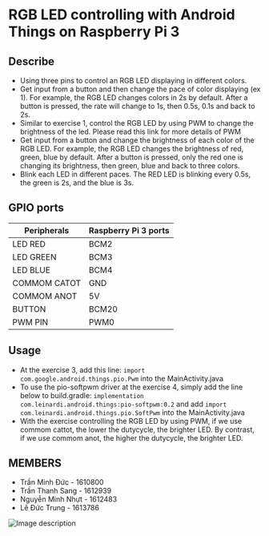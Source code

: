 # RGB LED controlling with Android Things on Raspberry Pi 3

## Describe
 + Using three pins to control an RGB LED displaying in different colors.
 + Get input from a button and then change the pace of color displaying (ex 1). For example, the RGB LED changes colors in 2s by default. After a button is pressed, the rate will change to 1s, then 0.5s, 0.1s and back to 2s. 
 + Similar to exercise 1, control the RGB LED by using PWM to change the brightness of the led. Please read this link for more details of PWM
 + Get input from a button and change the brightness of each color of the RGB LED. For example, the RGB LED changes the brightness of red, green, blue by default. After a button is pressed, only the red one is changing its brightness, then green, blue and back to three colors.
+ Blink each LED in different paces. The RED LED is blinking every 0.5s, the green is 2s, and the blue is 3s.

## GPIO ports

| Peripherals    |  Raspberry Pi 3 ports |
|----------------|-----------------------|
| LED RED        |  BCM2|
| LED GREEN      |  BCM3|
| LED BLUE       |  BCM4|
| COMMOM CATOT   |  GND|
| COMMOM ANOT    |  5V|
| BUTTON         |  BCM20|
| PWM PIN        |  PWM0|

## Usage
+ At the exercise 3, add this line: `import com.google.android.things.pio.Pwm` into the MainActivity.java
+ To use the pio-softpwm driver at the exercise 4, simply add the line below to build.gradle: `implementation com.leinardi.android.things:pio-softpwm:0.2` and add `import com.leinardi.android.things.pio.SoftPwm` into the MainActivity.java
+ With the exercise controlling the RGB LED by using PWM, if we use commom cattot, the lower the dutycycle, the brighter LED. By contrast, if we use commom anot, the higher the dutycycle, the brighter LED.
## MEMBERS

+ Trần Minh Đức - 1610800
+ Trần Thanh Sang - 1612939
+ Nguyễn Minh Nhựt - 1612483
+ Lê Đức Trung - 1613786

![Image description](https://user-images.githubusercontent.com/38566092/46803771-11f1af00-cd8b-11e8-8443-1de622b2f84f.jpg)
